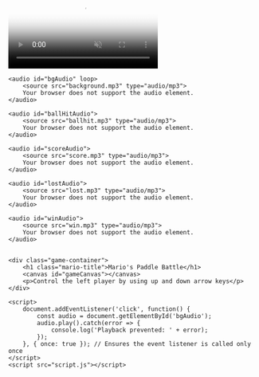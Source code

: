 <html lang="en">
<head>
    <meta charset="UTF-8">
    <meta name="viewport" content="width=device-width, initial-scale=1.0">
    <title>|Mario's Paddle Battle||Mateo Arumugam|</title>
    <link rel="stylesheet" href="style.css">
</head>
<body>
    <div class="video-background">
        <video autoplay muted loop poster="your-background.jpg" id="bgvid">
            <source src="background.mp4" type="video/mp4">
        </video>
    </div>

    <audio id="bgAudio" loop>
        <source src="background.mp3" type="audio/mp3">
        Your browser does not support the audio element.
    </audio>

    <audio id="ballHitAudio">
        <source src="ballhit.mp3" type="audio/mp3">
        Your browser does not support the audio element.
    </audio>
    
    <audio id="scoreAudio">
        <source src="score.mp3" type="audio/mp3">
        Your browser does not support the audio element.
    </audio>
    
    <audio id="lostAudio">
        <source src="lost.mp3" type="audio/mp3">
        Your browser does not support the audio element.
    </audio>
    
    <audio id="winAudio">
        <source src="win.mp3" type="audio/mp3">
        Your browser does not support the audio element.
    </audio>
    

    <div class="game-container">
        <h1 class="mario-title">Mario's Paddle Battle</h1>
        <canvas id="gameCanvas"></canvas>
        <p>Control the left player by using up and down arrow keys</p>
    </div>
    
    <script>
        document.addEventListener('click', function() {
            const audio = document.getElementById('bgAudio');
            audio.play().catch(error => {
                console.log('Playback prevented: ' + error);
            });
        }, { once: true }); // Ensures the event listener is called only once
    </script>
    <script src="script.js"></script>
</body>
</html>
